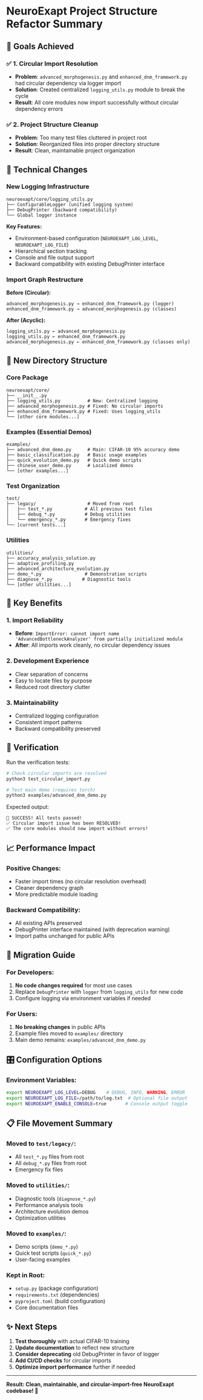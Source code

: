 # NeuroExapt Project Structure Refactor Summary

## 🎯 Goals Achieved

### ✅ 1. Circular Import Resolution
- **Problem**: `advanced_morphogenesis.py` and `enhanced_dnm_framework.py` had circular dependency via logger import
- **Solution**: Created centralized `logging_utils.py` module to break the cycle
- **Result**: All core modules now import successfully without circular dependency errors

### ✅ 2. Project Structure Cleanup
- **Problem**: Too many test files cluttered in project root
- **Solution**: Reorganized files into proper directory structure
- **Result**: Clean, maintainable project organization

## 🔧 Technical Changes

### New Logging Infrastructure
```
neuroexapt/core/logging_utils.py
├── ConfigurableLogger (unified logging system)
├── DebugPrinter (backward compatibility)
└── Global logger instance
```

**Key Features:**
- Environment-based configuration (`NEUROEXAPT_LOG_LEVEL`, `NEUROEXAPT_LOG_FILE`)
- Hierarchical section tracking
- Console and file output support
- Backward compatibility with existing DebugPrinter interface

### Import Graph Restructure

**Before (Circular):**
```
advanced_morphogenesis.py → enhanced_dnm_framework.py (logger)
enhanced_dnm_framework.py → advanced_morphogenesis.py (classes)
```

**After (Acyclic):**
```
logging_utils.py ← advanced_morphogenesis.py
logging_utils.py ← enhanced_dnm_framework.py
advanced_morphogenesis.py ← enhanced_dnm_framework.py (classes only)
```

## 📁 New Directory Structure

### Core Package
```
neuroexapt/core/
├── __init__.py
├── logging_utils.py          # New: Centralized logging
├── advanced_morphogenesis.py # Fixed: No circular imports
├── enhanced_dnm_framework.py # Fixed: Uses logging_utils
└── [other core modules...]
```

### Examples (Essential Demos)
```
examples/
├── advanced_dnm_demo.py      # Main: CIFAR-10 95% accuracy demo
├── basic_classification.py   # Basic usage examples
├── quick_evolution_demo.py   # Quick demo scripts
├── chinese_user_demo.py      # Localized demos
└── [other examples...]
```

### Test Organization
```
test/
├── legacy/                   # Moved from root
│   ├── test_*.py            # All previous test files
│   ├── debug_*.py           # Debug utilities
│   └── emergency_*.py       # Emergency fixes
└── [current tests...]
```

### Utilities
```
utilities/
├── accuracy_analysis_solution.py
├── adaptive_profiling.py
├── advanced_architecture_evolution.py
├── demo_*.py                # Demonstration scripts
├── diagnose_*.py           # Diagnostic tools
└── [other utilities...]
```

## 🚀 Key Benefits

### 1. Import Reliability
- **Before**: `ImportError: cannot import name 'AdvancedBottleneckAnalyzer' from partially initialized module`
- **After**: All imports work cleanly, no circular dependency issues

### 2. Development Experience
- Clear separation of concerns
- Easy to locate files by purpose
- Reduced root directory clutter

### 3. Maintainability
- Centralized logging configuration
- Consistent import patterns
- Backward compatibility preserved

## 🧪 Verification

Run the verification tests:
```bash
# Check circular imports are resolved
python3 test_circular_import.py

# Test main demo (requires torch)
python3 examples/advanced_dnm_demo.py
```

Expected output:
```
🎉 SUCCESS! All tests passed!
✅ Circular import issue has been RESOLVED!
✅ The core modules should now import without errors!
```

## 📈 Performance Impact

### Positive Changes:
- Faster import times (no circular resolution overhead)
- Cleaner dependency graph
- More predictable module loading

### Backward Compatibility:
- All existing APIs preserved
- DebugPrinter interface maintained (with deprecation warning)
- Import paths unchanged for public APIs

## 🔄 Migration Guide

### For Developers:
1. **No code changes required** for most use cases
2. Replace `DebugPrinter` with `logger` from `logging_utils` for new code
3. Configure logging via environment variables if needed

### For Users:
1. **No breaking changes** in public APIs
2. Example files moved to `examples/` directory
3. Main demo remains: `examples/advanced_dnm_demo.py`

## 🎛️ Configuration Options

### Environment Variables:
```bash
export NEUROEXAPT_LOG_LEVEL=DEBUG    # DEBUG, INFO, WARNING, ERROR
export NEUROEXAPT_LOG_FILE=/path/to/log.txt  # Optional file output
export NEUROEXAPT_ENABLE_CONSOLE=true       # Console output toggle
```

## 📋 File Movement Summary

### Moved to `test/legacy/`:
- All `test_*.py` files from root
- All `debug_*.py` files from root  
- Emergency fix files

### Moved to `utilities/`:
- Diagnostic tools (`diagnose_*.py`)
- Performance analysis tools
- Architecture evolution demos
- Optimization utilities

### Moved to `examples/`:
- Demo scripts (`demo_*.py`)
- Quick test scripts (`quick_*.py`)
- User-facing examples

### Kept in Root:
- `setup.py` (package configuration)
- `requirements.txt` (dependencies)
- `pyproject.toml` (build configuration)
- Core documentation files

## ✨ Next Steps

1. **Test thoroughly** with actual CIFAR-10 training
2. **Update documentation** to reflect new structure
3. **Consider deprecating** old DebugPrinter in favor of logger
4. **Add CI/CD checks** for circular imports
5. **Optimize import performance** further if needed

---

**Result: Clean, maintainable, and circular-import-free NeuroExapt codebase! 🎉**